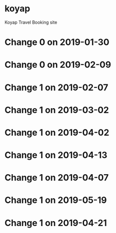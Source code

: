 # koyap
Koyap Travel Booking site
# Change 0 on 2019-01-30
# Change 0 on 2019-02-09
# Change 1 on 2019-02-07
# Change 1 on 2019-03-02
# Change 1 on 2019-04-02
# Change 1 on 2019-04-13
# Change 1 on 2019-04-07
# Change 1 on 2019-05-19
# Change 1 on 2019-04-21
